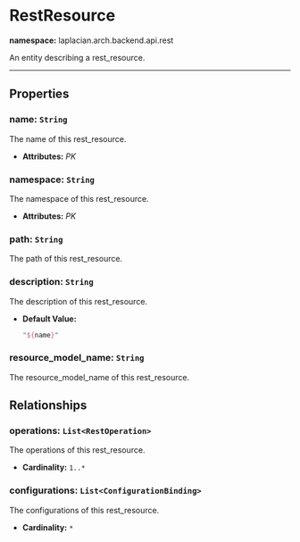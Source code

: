

# **RestResource**
**namespace:** laplacian.arch.backend.api.rest

An entity describing a rest_resource.



---

## Properties

### name: `String`
The name of this rest_resource.
- **Attributes:** *PK*

### namespace: `String`
The namespace of this rest_resource.
- **Attributes:** *PK*

### path: `String`
The path of this rest_resource.

### description: `String`
The description of this rest_resource.
- **Default Value:**
  ```kotlin
  "${name}"
  ```

### resource_model_name: `String`
The resource_model_name of this rest_resource.

## Relationships

### operations: `List<RestOperation>`
The operations of this rest_resource.
- **Cardinality:** `1..*`

### configurations: `List<ConfigurationBinding>`
The configurations of this rest_resource.
- **Cardinality:** `*`
